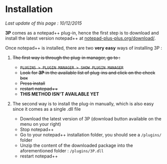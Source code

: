 # Installation #

*Last update of this page : 10/12/2015*


**3P** comes as a notepad++ plug-in, hence the first step is to download and install the latest version notepad++ at [notepad-plus-plus.org/download/](https://notepad-plus-plus.org/download/).

Once notepad++ is installed, there are two **very easy** ways of installing 3P :

1. ~~The first way is through the plug-in manager, go to :~~
    * ~~`PLUGINS > PLUGIN MANAGER > SHOW PLUGIN MANAGER`~~
    * ~~Look for **3P** in the available list of plug-ins and click on the check box~~
    * ~~Press install~~
    * ~~restart notepad++~~
    * **THIS METHOD ISN'T AVAILABLE YET**

2. The second way is to install the plug-in manually, which is also easy since it comes as a single .dll file
    * Download the latest version of 3P (download button available on the menu on your right)
    * Stop notepad++
    * Go to your notepad++ installation folder, you should see a `/plugins/` folder
    * Unzip the content of the downloaded package into the aforementioned folder : `/plugins/3P.dll`
    * restart notepad++
